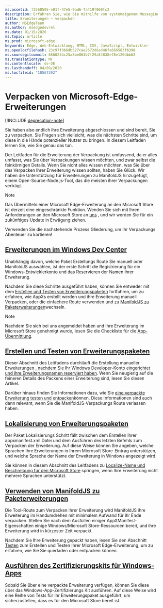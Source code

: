 ```yaml
---
ms.assetid: f3560505-e01f-47e5-9ad6-7a419f060fc2
description: Erfahren Sie, wie Sie mithilfe von systemeigenem Messaging ihre Erweiterung mit einer Begleit UWP-App kommunizieren können.
title: Erweiterungen – verpacken
author: MSEdgeTeam
ms.author: msedgedevrel
ms.date: 01/15/2020
ms.topic: article
ms.prod: microsoft-edge
keywords: Edge, Web-Entwicklung, HTML, CSS, JavaScript, Entwickler
ms.openlocfilehash: 23c97f366db527cae2672d6ad46fa666583f6398
ms.sourcegitcommit: 6860234c25a8be863b7f29a54838e78e120dbb62
ms.translationtype: MT
ms.contentlocale: de-DE
ms.lasthandoff: 04/09/2020
ms.locfileid: "10567392"
---
```

# Verpacken von Microsoft-Edge-Erweiterungen  

[!INCLUDE [deprecation-note](../includes/deprecation-note.md)]  

Sie haben also endlich ihre Erweiterung abgeschlossen und sind bereit, Sie zu verpacken. Sie Fragen sich vielleicht, was die nächsten Schritte sind, um diese in die Hände potenzieller Nutzer zu bringen. In diesem Leitfaden lernen Sie, wie Sie genau das tun.

Der Leitfaden für die Erweiterung der Verpackung ist umfassend, da er alles umfasst, was Sie über Verpackungen wissen möchten, und zwar selbst die feinkörnigen Details. Wenn Sie nicht alles wissen möchten, was Sie über das Verpacken Ihrer Erweiterung wissen sollten, haben Sie Glück. Wir haben die Unterstützung für Erweiterungen zu ManifoldJS hinzugefügt, einem Open-Source-Node.js-Tool, das die meisten ihrer Verpackungen verträgt.

> [!NOTE]
> Das Übermitteln einer Microsoft Edge-Erweiterung an den Microsoft Store ist derzeit eine eingeschränkte Funktion. Wenden Sie sich mit Ihren Anforderungen an den Microsoft Store an [uns](https://aka.ms/extension-request) , und wir werden Sie für ein zukünftiges Update in Erwägung ziehen.


Verwenden Sie die nachstehende Prozess Gliederung, um Ihr Verpackungs Abenteuer zu kartieren!


## [Erweiterungen im Windows Dev Center](./packaging/extensions-in-the-windows-dev-center.md)

Unabhängig davon, welche Paket Erstellungs Route Sie manuell oder ManifoldJS auswählen, ist der erste Schritt die Registrierung für ein Windows-Entwicklerkonto und das Reservieren der Namen ihrer Erweiterung.

Nachdem Sie diese Schritte ausgeführt haben, können Sie entweder mit dem [Erstellen und Testen von Erweiterungspaketen](./packaging/creating-and-testing-extension-packages.md) fortfahren, um zu erfahren, wie AppXs erstellt werden und ihre Erweiterung manuell Verpacken, oder die einfachere Route verwenden und zu [ManifoldJS zu Paketerweiterungen](./packaging/using-ManifoldJS-to-package-extensions.md)wechseln.

> [!NOTE]
> Nachdem Sie sich bei uns angemeldet haben und ihre Erweiterung im Microsoft Store genehmigt wurde, lesen Sie die Checkliste für die [App-Übermittlung](https://docs.microsoft.com/windows/uwp/publish/app-submissions).


## [Erstellen und Testen von Erweiterungspaketen](./packaging/creating-and-testing-extension-packages.md)

Dieser Abschnitt des Leitfadens durchläuft die Erstellung manueller Erweiterungen [, nachdem Sie Ihr Windows Developer-Konto eingerichtet und ihre Erweiterungsnamen reserviert haben](./packaging/extensions-in-the-windows-Dev-Center.md). Wenn Sie neugierig auf die feineren Details des Packens einer Erweiterung sind, lesen Sie diesen Artikel.

Darüber hinaus finden Sie Informationen dazu, wie Sie [eine verpackte Erweiterung testen und entpacken](./packaging/creating-and-testing-extension-packages.md#testing-an-appx-package)können. Diese Informationen sind auch dann relevant, wenn Sie die ManifoldJS-Verpackungs Route verlassen haben.

## [Lokalisierung von Erweiterungspaketen](./packaging/localizing-extension-packages.md)
Der Paket Lokalisierungs Schritt fällt zwischen dem Erstellen Ihrer appxmanifest.xml Datei und dem Ausführen des letzten Befehls zum Verpacken der Erweiterung.
Auf diese Weise können Sie angeben, welche Sprachen Ihre Erweiterungen in Ihrem Microsoft Store-Eintrag unterstützen, und welche Sprache der Name der Erweiterung in Windows angezeigt wird.

Sie können in diesem Abschnitt des Leitfadens zu [Localize-Name und Beschreibung für den Microsoft Store](./packaging/localizing-extension-packages.md#localizing-name-and-description-in-the-microsoft-store) springen, wenn Ihre Erweiterung nicht mehrere Sprachen unterstützt.

## [Verwenden von ManifoldJS zu Paketerweiterungen](./packaging/using-ManifoldJS-to-package-extensions.md)

Die Tool-Route zum Verpacken Ihrer Erweiterung wird ManifoldJS ihre Erweiterung im Handumdrehen mit minimalem Aufwand für ihr Ende verpacken. Stellen Sie nach dem Ausfüllen einiger AppXManifest-Eigenschaften einige Windows/Microsoft Store-Ressourcen bereit, und ihre Erweiterung wird in kürzester Zeit verpackt.

Nachdem Sie Ihre Erweiterung gepackt haben, lesen Sie den Abschnitt [Testen](./packaging/creating-and-testing-extension-packages.md#testing-an-appx-package) zum Erstellen und Testen Ihrer Microsoft Edge-Erweiterung, um zu erfahren, wie Sie Sie querladen oder entpacken können.


## [Ausführen des Zertifizierungskits für Windows-Apps](./packaging/running-the-windows-app-certification-kit.md)

Sobald Sie über eine verpackte Erweiterung verfügen, können Sie diese über das Windows-App-Zertifizierungs Kit ausführen. Auf diese Weise wird eine Reihe von Tests für Ihr Erweiterungspaket ausgeführt, um sicherzustellen, dass es für den Microsoft Store bereit ist.
